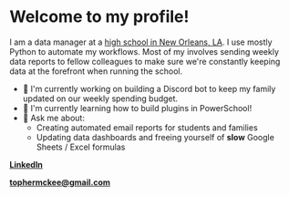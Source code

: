 
# Welcome to my profile!
I am a data manager at a [high school in New Orleans, LA](https://lca.collegiateacademies.org/). I use mostly Python to automate my workflows. Most of my involves sending weekly data reports to fellow colleagues to make sure we're constantly keeping data at the forefront when running the school.

- 🔭 I'm currently working on building a Discord bot to keep my family updated on our weekly spending budget.
- 🌱 I'm currently learning how to build plugins in PowerSchool!
- 💬 Ask me about:
    - Creating automated email reports for students and families
    - Updating data dashboards and freeing yourself of **slow** Google Sheets / Excel formulas

**[LinkedIn](https://www.linkedin.com/in/tophermckee/)**

**[tophermckee@gmail.com](mailto:tophermckee@gmail.com)**